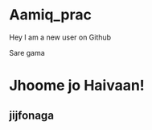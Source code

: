 # Aamiq_prac 
Hey I am a new user on Github
<p>Sare gama</p>
<h1>Jhoome jo Haivaan!</h1>
<h2>jijfonaga</h2>
